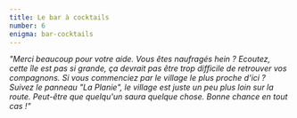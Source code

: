```yaml
---
title: Le bar à cocktails
number: 6
enigma: bar-cocktails
---
```


*"Merci beaucoup pour votre aide. Vous êtes naufragés hein ? Ecoutez, cette île est pas si grande, ça devrait pas être trop difficile de retrouver vos compagnons. Si vous commenciez par le village le plus proche d'ici ? Suivez le panneau "La Planie", le village est juste un peu plus loin sur la route. Peut-être que quelqu'un saura quelque chose. Bonne chance en tout cas !"*
